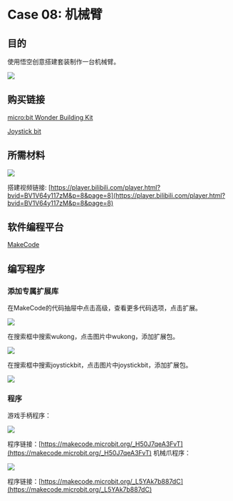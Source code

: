 # Case 08: 机械臂
## 目的
使用悟空创意搭建套装制作一台机械臂。

![](./images/case-08-01.png)

## 购买链接

[micro:bit Wonder Building Kit](https://www.elecfreaks.com/micro-bit-wonder-building-kit-without-micro-bit-board.html)

[Joystick bit](https://www.elecfreaks.com/joystick-bit-2-for-micro-bit.html)

## 所需材料

![](./images/case-08-02.png)

搭建视频链接:
[https://player.bilibili.com/player.html?bvid=BV1V64y117zM&p=8&page=8](https://player.bilibili.com/player.html?bvid=BV1V64y117zM&p=8&page=8)

## 软件编程平台

[MakeCode](https://makecode.microbit.org/)

## 编写程序
### 添加专属扩展库

在MakeCode的代码抽屉中点击高级，查看更多代码选项，点击扩展。

![](./images/case-01-03.png)

在搜索框中搜索wukong，点击图片中wukong，添加扩展包。

![](./images/case-01-04.png)

在搜索框中搜索joystickbit，点击图片中joystickbit，添加扩展包。

![](./images/case-08-04.png)



### 程序
游戏手柄程序：

![](./images/case-08-05.png)

程序链接：[https://makecode.microbit.org/_H50J7qeA3FvT](https://makecode.microbit.org/_H50J7qeA3FvT)
机械爪程序：

![](./images/case-08-06.png)

程序链接：[https://makecode.microbit.org/_L5YAk7b887dC](https://makecode.microbit.org/_L5YAk7b887dC)
